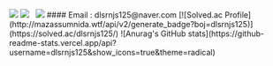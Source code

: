 <img src="https://capsule-render.vercel.app/api?type=waving&color=timeAuto&height=200&section=header&text=inkwon's&nbsp;Github&fontSize=50" />
<a href="https://velog.io/@dlsrnjs125"><img src="https://img.shields.io/badge/Velog-20C997?style=flat-square&logo=velog&logoColor=white"/></a> &nbsp;
<a href="https://hill-rosehip-0d5.notion.site/inkwon-Hwang-8aa0da86b47749e0a69a3195de95e73e"><img src="https://img.shields.io/badge/Notion-000000?style=flat-square&logo=Notion&logoColor=white"/></a>
#### Email : dlsrnjs125@naver.com    
[![Solved.ac Profile](http://mazassumnida.wtf/api/v2/generate_badge?boj=dlsrnjs125)](https://solved.ac/dlsrnjs125/)    
![Anurag's GitHub stats](https://github-readme-stats.vercel.app/api?username=dlsrnjs125&show_icons=true&theme=radical)
